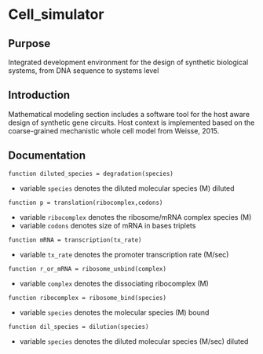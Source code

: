 # Cell_simulator

Purpose
--
Integrated development environment for the design of synthetic biological systems, from DNA sequence to systems level


Introduction
--
Mathematical modeling section includes a software tool for the host aware design of synthetic gene circuits. Host context is implemented based on the coarse-grained mechanistic whole cell model from Weisse, 2015.


Documentation
--

```function diluted_species = degradation(species)```
* variable ```species``` denotes the diluted molecular species (M) diluted

```function p = translation(ribocomplex,codons)```
* variable ```ribocomplex``` denotes the ribosome/mRNA complex species (M)
* variable ```codons``` denotes size of mRNA in bases triplets

```function mRNA = transcription(tx_rate)```
* variable ```tx_rate``` denotes the promoter transcription rate (M/sec)

```function r_or_mRNA = ribosome_unbind(complex)```
* variable ```complex```  denotes the  dissociating ribocomplex (M) 

```function ribocomplex = ribosome_bind(species)```
* variable ```species``` denotes the  molecular species (M) bound

```function dil_species = dilution(species)```
* variable ```species``` denotes the diluted molecular species (M/sec) diluted
